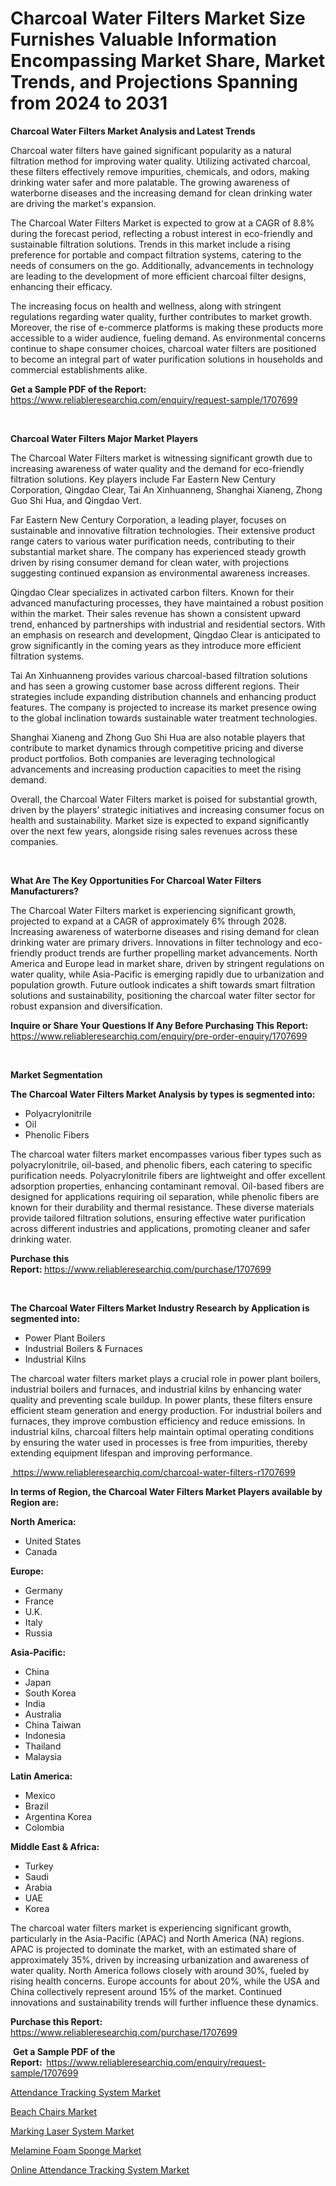 <p><h1>Charcoal Water Filters Market Size Furnishes Valuable Information Encompassing Market Share, Market Trends, and Projections Spanning from 2024 to 2031</h1></p><p><strong>Charcoal Water Filters Market Analysis and Latest Trends</strong></p>
<p><p>Charcoal water filters have gained significant popularity as a natural filtration method for improving water quality. Utilizing activated charcoal, these filters effectively remove impurities, chemicals, and odors, making drinking water safer and more palatable. The growing awareness of waterborne diseases and the increasing demand for clean drinking water are driving the market's expansion.</p><p>The Charcoal Water Filters Market is expected to grow at a CAGR of 8.8% during the forecast period, reflecting a robust interest in eco-friendly and sustainable filtration solutions. Trends in this market include a rising preference for portable and compact filtration systems, catering to the needs of consumers on the go. Additionally, advancements in technology are leading to the development of more efficient charcoal filter designs, enhancing their efficacy.</p><p>The increasing focus on health and wellness, along with stringent regulations regarding water quality, further contributes to market growth. Moreover, the rise of e-commerce platforms is making these products more accessible to a wider audience, fueling demand. As environmental concerns continue to shape consumer choices, charcoal water filters are positioned to become an integral part of water purification solutions in households and commercial establishments alike.</p></p>
<p><strong>Get a Sample PDF of the Report:&nbsp;</strong> <a href="https://www.reliableresearchiq.com/enquiry/request-sample/1707699?utm_campaign=1087&utm_medium=2&utm_source=Github&utm_content=ia&utm_term=14112024&utm_id=charcoal-water-filters">https://www.reliableresearchiq.com/enquiry/request-sample/1707699</a></p>
<p>&nbsp;</p>
<p><strong>Charcoal Water Filters Major Market Players</strong></p>
<p><p>The Charcoal Water Filters market is witnessing significant growth due to increasing awareness of water quality and the demand for eco-friendly filtration solutions. Key players include Far Eastern New Century Corporation, Qingdao Clear, Tai An Xinhuanneng, Shanghai Xianeng, Zhong Guo Shi Hua, and Qingdao Vert.</p><p>Far Eastern New Century Corporation, a leading player, focuses on sustainable and innovative filtration technologies. Their extensive product range caters to various water purification needs, contributing to their substantial market share. The company has experienced steady growth driven by rising consumer demand for clean water, with projections suggesting continued expansion as environmental awareness increases.</p><p>Qingdao Clear specializes in activated carbon filters. Known for their advanced manufacturing processes, they have maintained a robust position within the market. Their sales revenue has shown a consistent upward trend, enhanced by partnerships with industrial and residential sectors. With an emphasis on research and development, Qingdao Clear is anticipated to grow significantly in the coming years as they introduce more efficient filtration systems.</p><p>Tai An Xinhuanneng provides various charcoal-based filtration solutions and has seen a growing customer base across different regions. Their strategies include expanding distribution channels and enhancing product features. The company is projected to increase its market presence owing to the global inclination towards sustainable water treatment technologies.</p><p>Shanghai Xianeng and Zhong Guo Shi Hua are also notable players that contribute to market dynamics through competitive pricing and diverse product portfolios. Both companies are leveraging technological advancements and increasing production capacities to meet the rising demand.</p><p>Overall, the Charcoal Water Filters market is poised for substantial growth, driven by the players’ strategic initiatives and increasing consumer focus on health and sustainability. Market size is expected to expand significantly over the next few years, alongside rising sales revenues across these companies.</p></p>
<p>&nbsp;</p>
<p><strong>What Are The Key Opportunities For Charcoal Water Filters Manufacturers?</strong></p>
<p><p>The Charcoal Water Filters market is experiencing significant growth, projected to expand at a CAGR of approximately 6% through 2028. Increasing awareness of waterborne diseases and rising demand for clean drinking water are primary drivers. Innovations in filter technology and eco-friendly product trends are further propelling market advancements. North America and Europe lead in market share, driven by stringent regulations on water quality, while Asia-Pacific is emerging rapidly due to urbanization and population growth. Future outlook indicates a shift towards smart filtration solutions and sustainability, positioning the charcoal water filter sector for robust expansion and diversification.</p></p>
<p><strong>Inquire or Share Your Questions If Any Before Purchasing This Report:</strong> <a href="https://www.reliableresearchiq.com/enquiry/pre-order-enquiry/1707699?utm_campaign=1087&utm_medium=2&utm_source=Github&utm_content=ia&utm_term=14112024&utm_id=charcoal-water-filters">https://www.reliableresearchiq.com/enquiry/pre-order-enquiry/1707699</a></p>
<p>&nbsp;</p>
<p><strong>Market Segmentation</strong></p>
<p><strong>The Charcoal Water Filters Market Analysis by types is segmented into:</strong></p>
<p><ul><li>Polyacrylonitrile</li><li>Oil</li><li>Phenolic Fibers</li></ul></p>
<p><p>The charcoal water filters market encompasses various fiber types such as polyacrylonitrile, oil-based, and phenolic fibers, each catering to specific purification needs. Polyacrylonitrile fibers are lightweight and offer excellent adsorption properties, enhancing contaminant removal. Oil-based fibers are designed for applications requiring oil separation, while phenolic fibers are known for their durability and thermal resistance. These diverse materials provide tailored filtration solutions, ensuring effective water purification across different industries and applications, promoting cleaner and safer drinking water.</p></p>
<p><strong>Purchase this Report:&nbsp;</strong><a href="https://www.reliableresearchiq.com/purchase/1707699?utm_campaign=1087&utm_medium=2&utm_source=Github&utm_content=ia&utm_term=14112024&utm_id=charcoal-water-filters">https://www.reliableresearchiq.com/purchase/1707699</a></p>
<p>&nbsp;</p>
<p><strong>The Charcoal Water Filters Market Industry Research by Application is segmented into:</strong></p>
<p><ul><li>Power Plant Boilers</li><li>Industrial Boilers & Furnaces</li><li>Industrial Kilns</li></ul></p>
<p><p>The charcoal water filters market plays a crucial role in power plant boilers, industrial boilers and furnaces, and industrial kilns by enhancing water quality and preventing scale buildup. In power plants, these filters ensure efficient steam generation and energy production. For industrial boilers and furnaces, they improve combustion efficiency and reduce emissions. In industrial kilns, charcoal filters help maintain optimal operating conditions by ensuring the water used in processes is free from impurities, thereby extending equipment lifespan and improving performance.</p></p>
<p><a href="https://www.reliableresearchiq.com/charcoal-water-filters-r1707699?utm_campaign=1087&utm_medium=2&utm_source=Github&utm_content=ia&utm_term=14112024&utm_id=charcoal-water-filters">&nbsp;https://www.reliableresearchiq.com/charcoal-water-filters-r1707699</a></p>
<p><strong>In terms of Region, the Charcoal Water Filters Market Players available by Region are:</strong></p>
<p>
    <p> <strong> North America: </strong>
        <ul>
            <li>United States</li>
            <li>Canada</li>
        </ul>
        </p> 
    <p> <strong> Europe: </strong>
        <ul>
            <li>Germany</li>
            <li>France</li>
            <li>U.K.</li>
            <li>Italy</li>
            <li>Russia</li>
        </ul>
        </p> 
    <p> <strong> Asia-Pacific: </strong>
        <ul>
            <li>China</li>
            <li>Japan</li>
            <li>South Korea</li>
            <li>India</li>
            <li>Australia</li>
            <li>China Taiwan</li>
            <li>Indonesia</li>
            <li>Thailand</li>
            <li>Malaysia</li>
        </ul>
        </p> 
    <p> <strong> Latin America: </strong>
        <ul>
            <li>Mexico</li>
            <li>Brazil</li>
            <li>Argentina Korea</li>
            <li>Colombia</li>
        </ul>
        </p> 
    <p> <strong> Middle East & Africa: </strong>
        <ul>
            <li>Turkey</li>
            <li>Saudi</li>
            <li>Arabia</li>
            <li>UAE</li>
            <li>Korea</li>
        </ul>
    </p>
    </p>
<p><p>The charcoal water filters market is experiencing significant growth, particularly in the Asia-Pacific (APAC) and North America (NA) regions. APAC is projected to dominate the market, with an estimated share of approximately 35%, driven by increasing urbanization and awareness of water quality. North America follows closely with around 30%, fueled by rising health concerns. Europe accounts for about 20%, while the USA and China collectively represent around 15% of the market. Continued innovations and sustainability trends will further influence these dynamics.</p></p>
<p><strong>Purchase this Report: </strong><a href="https://www.reliableresearchiq.com/purchase/1707699?utm_campaign=1087&utm_medium=2&utm_source=Github&utm_content=ia&utm_term=14112024&utm_id=charcoal-water-filters">https://www.reliableresearchiq.com/purchase/1707699</a></p>
<p>&nbsp;<strong>Get a Sample PDF of the Report:&nbsp;&nbsp;</strong><a href="https://www.reliableresearchiq.com/enquiry/request-sample/1707699?utm_campaign=1087&utm_medium=2&utm_source=Github&utm_content=ia&utm_term=14112024&utm_id=charcoal-water-filters">https://www.reliableresearchiq.com/enquiry/request-sample/1707699</a></p>
<p><strong></strong></p>
<p><p><a href="https://issuu.com/reportprime-2/docs/attendance-tracking-system-market-s_2c84013bb1926e?utm_campaign=1087&utm_medium=2&utm_source=Github&utm_content=ia&utm_term=14112024&utm_id=charcoal-water-filters">Attendance Tracking System Market</a></p><p><a href="https://github.com/rosalee3esue/Market-Research-Report-List-1/blob/main/beach-chairs-market.md?utm_campaign=1087&utm_medium=2&utm_source=Github&utm_content=ia&utm_term=14112024&utm_id=charcoal-water-filters">Beach Chairs Market</a></p><p><a href="https://www.linkedin.com/pulse/marking-laser-system-market-indicators-size-regional-breakdown-ujmxc?utm_campaign=1087&utm_medium=2&utm_source=Github&utm_content=ia&utm_term=14112024&utm_id=charcoal-water-filters">Marking Laser System Market</a></p><p><a href="https://www.linkedin.com/pulse/melamine-foam-sponge-market-forecast-global-trends-analysis-nx3oc?utm_campaign=1087&utm_medium=2&utm_source=Github&utm_content=ia&utm_term=14112024&utm_id=charcoal-water-filters">Melamine Foam Sponge Market</a></p><p><a href="https://issuu.com/reportprime-2/docs/online-attendance-tracking-system-m_890d3655092f45?utm_campaign=1087&utm_medium=2&utm_source=Github&utm_content=ia&utm_term=14112024&utm_id=charcoal-water-filters">Online Attendance Tracking System Market</a></p></p>